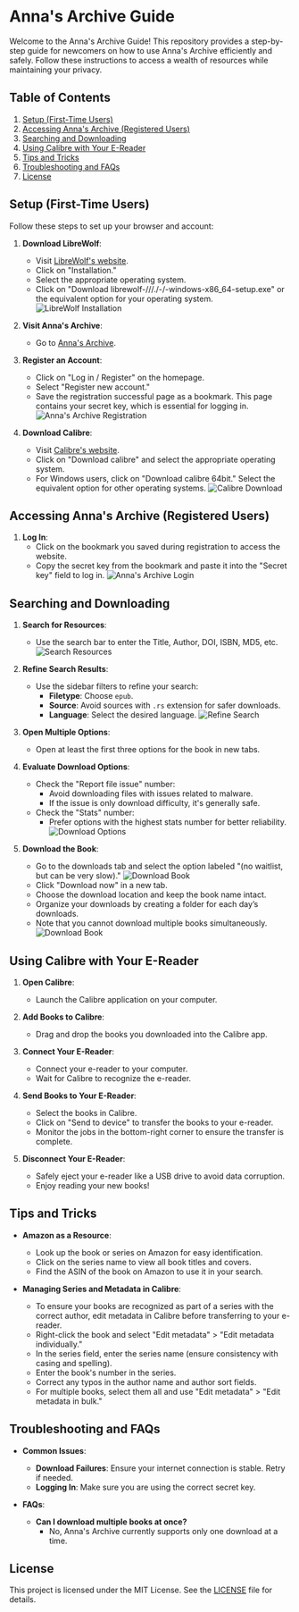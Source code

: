 # Anna's Archive Guide

Welcome to the Anna's Archive Guide! This repository provides a step-by-step guide for newcomers on how to use Anna's Archive efficiently and safely. Follow these instructions to access a wealth of resources while maintaining your privacy.

## Table of Contents

1. [Setup (First-Time Users)](#setup-first-time-users)
2. [Accessing Anna's Archive (Registered Users)](#accessing-annas-archive-registered-users)
3. [Searching and Downloading](#searching-and-downloading)
4. [Using Calibre with Your E-Reader](#using-calibre-with-your-e-reader)
5. [Tips and Tricks](#tips-and-tricks)
6. [Troubleshooting and FAQs](#troubleshooting-and-faqs)
7. [License](#license)

## Setup (First-Time Users)

Follow these steps to set up your browser and account:

1. **Download LibreWolf**:
   - Visit [LibreWolf's website](https://librewolf.net/).
   - Click on "Installation."
   - Select the appropriate operating system.
   - Click on "Download librewolf-///./-/-windows-x86_64-setup.exe" or the equivalent option for your operating system.
   ![LibreWolf Installation](images/librewolf-installation.png)

2. **Visit Anna's Archive**:
   - Go to [Anna's Archive](https://annas-archive.org/).

3. **Register an Account**:
   - Click on "Log in / Register" on the homepage.
   - Select "Register new account."
   - Save the registration successful page as a bookmark. This page contains your secret key, which is essential for logging in.
   ![Anna's Archive Registration](images/annas-archive-registration.png)

4. **Download Calibre**:
   - Visit [Calibre's website](https://calibre-ebook.com/).
   - Click on "Download calibre" and select the appropriate operating system.
   - For Windows users, click on "Download calibre 64bit." Select the equivalent option for other operating systems.
   ![Calibre Download](images/calibre-download.png)

## Accessing Anna's Archive (Registered Users)

1. **Log In**:
   - Click on the bookmark you saved during registration to access the website.
   - Copy the secret key from the bookmark and paste it into the "Secret key" field to log in.
   ![Anna's Archive Login](images/annas-archive-login.png)

## Searching and Downloading

1. **Search for Resources**:
   - Use the search bar to enter the Title, Author, DOI, ISBN, MD5, etc.
   ![Search Resources](images/search-resources.png)

2. **Refine Search Results**:
   - Use the sidebar filters to refine your search:
     - **Filetype**: Choose `epub`.
     - **Source**: Avoid sources with `.rs` extension for safer downloads.
     - **Language**: Select the desired language.
   ![Refine Search](images/refine-search.png)

3. **Open Multiple Options**:
   - Open at least the first three options for the book in new tabs.

4. **Evaluate Download Options**:
   - Check the "Report file issue" number:
     - Avoid downloading files with issues related to malware.
     - If the issue is only download difficulty, it's generally safe.
   - Check the "Stats" number:
     - Prefer options with the highest stats number for better reliability.
   ![Download Options](images/download-options.png)

5. **Download the Book**:
   - Go to the downloads tab and select the option labeled "(no waitlist, but can be very slow)."
   ![Download Book](images/download-book-1.png)
   - Click "Download now" in a new tab.
   - Choose the download location and keep the book name intact.
   - Organize your downloads by creating a folder for each day’s downloads.
   - Note that you cannot download multiple books simultaneously.
   ![Download Book](images/download-book-2.png)

## Using Calibre with Your E-Reader

1. **Open Calibre**:
   - Launch the Calibre application on your computer.

2. **Add Books to Calibre**:
   - Drag and drop the books you downloaded into the Calibre app.

3. **Connect Your E-Reader**:
   - Connect your e-reader to your computer.
   - Wait for Calibre to recognize the e-reader.

4. **Send Books to Your E-Reader**:
   - Select the books in Calibre.
   - Click on "Send to device" to transfer the books to your e-reader.
   - Monitor the jobs in the bottom-right corner to ensure the transfer is complete.

5. **Disconnect Your E-Reader**:
   - Safely eject your e-reader like a USB drive to avoid data corruption.
   - Enjoy reading your new books!

## Tips and Tricks

- **Amazon as a Resource**:
  - Look up the book or series on Amazon for easy identification.
  - Click on the series name to view all book titles and covers.
  - Find the ASIN of the book on Amazon to use it in your search.

- **Managing Series and Metadata in Calibre**:
  - To ensure your books are recognized as part of a series with the correct author, edit metadata in Calibre before transferring to your e-reader.
  - Right-click the book and select "Edit metadata" > "Edit metadata individually."
  - In the series field, enter the series name (ensure consistency with casing and spelling).
  - Enter the book's number in the series.
  - Correct any typos in the author name and author sort fields.
  - For multiple books, select them all and use "Edit metadata" > "Edit metadata in bulk."

## Troubleshooting and FAQs

- **Common Issues**:
  - **Download Failures**: Ensure your internet connection is stable. Retry if needed.
  - **Logging In**: Make sure you are using the correct secret key.

- **FAQs**:
  - **Can I download multiple books at once?**
    - No, Anna's Archive currently supports only one download at a time.

## License

This project is licensed under the MIT License. See the [LICENSE](LICENSE) file for details.
